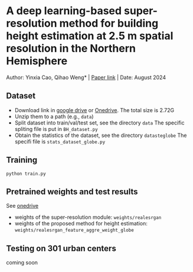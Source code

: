 # A deep learning-based super-resolution method for building height estimation at 2.5 m spatial resolution in the Northern Hemisphere
Author: Yinxia Cao, Qihao Weng* | [Paper link](https://www.sciencedirect.com/science/article/pii/S0034425724002591) | Date: August 2024

## Dataset
- Download link in [google drive](https://drive.google.com/drive/folders/1ngeSyPWOUkj0DTS4M1zuSsbIdYeAHHhS?usp=drive_link) or [Onedrive](https://1drv.ms/f/s!AsLBo0q3zUjCgYRfYHgM8oSZqFsiFg?e=YfJTuf). The total size is 2.72G    
- Unzip them to a path (e.g., `data`)
- Split dataset into train/val/test set, see the directory `data`
 The specific spliting file is put in `BH_dataset.py`
- Obtain the statistics of the dataset, see the directory  `datasteglobe` 
The specifi file is `stats_dataset_globe.py`    

## Training
```commandline
python train.py
```

## Pretrained weights and test results
See [onedrive](https://1drv.ms/f/s!AsLBo0q3zUjCgYRfYHgM8oSZqFsiFg?e=YfJTuf)
- weights of the super-resolution module: `weights/realesrgan`
- weights of the proposed method for height estimation: `weights/realesrgan_feature_aggre_weight_globe`

## Testing on 301 urban centers
coming soon